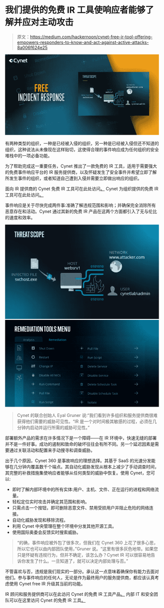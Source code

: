 # 我们提供的免费 IR 工具使响应者能够了解并应对主动攻击

> 原文：<https://medium.com/hackernoon/cynet-free-ir-tool-offering-empowers-responders-to-know-and-act-against-active-attacks-8a006f624e25>

![](img/8b6909879ad1e0e5082e6285395f17bb.png)

有两种类型的组织，一种是已经被入侵的组织，另一种是已经被入侵但还不知道的组织，这种说法从未像现在这样贴切，这使得合理的事件响应成为任何组织的安全堆栈中的一项必备功能。

为了帮助完成这一重要任务，Cynet 推出了一款免费的 IR 工具，适用于需要强大的免费事件响应平台的 IR 服务提供商，以及怀疑发生了安全事件并希望立即了解所发生事件的组织，或者知道自己遭到入侵并需要立即做出响应的组织。

面向 IR 提供商的 Cynet 免费 IR 工具可在此处访问[。](https://www.cynet.com/partners/free-incident-response/?utm_source=hackernoon&utm_medium=article&utm_campaign=incident-response)
Cynet 为组织提供的免费 IR 工具可在此处访问[。](https://go.cynet.com/free-incident-response?utm_source=hackernoon&utm_medium=article&utm_campaign=incident-response)

事件响应是关于尽快完成两件事:准确了解违规范围和影响；并确保完全消除所有恶意存在和活动。Cynet 通过其新的免费 IR 产品在这两个方面都引入了无与伦比的速度和效率。

![](img/6449f34d83f196ca01e14c6150373521.png)![](img/7333c10cb90b246a3f1dab3b26c68917.png)

> Cynet 的联合创始人 Eyal Gruner 说:“我们看到许多组织和服务提供商很难获得他们需要的威胁可见性。“IR 是一个对时间极其敏感的过程，必须在几分钟内启动并运行所需的威胁可见性。”

部署额外产品的需求在许多情况下是一个障碍——在 IR 环境中，快速无缝的部署并不是一件好事。成功的遏制和致命的破坏往往会有所不同。另一个延迟因素是需要通过关联活动和配置来手动搜寻和调查威胁。

出于几个原因，Cynet 360 是事故响应的理想选择。其基于 SaaS 的光速分发能够在几分钟内覆盖数千个端点。其自动化威胁发现从根本上减少了手动调查时间，其完整的补救措施集使响应者能够从任何类型的威胁中恢复。使用 Cynet，您可以:

*   即时了解内部环境中的所有实体:用户、主机、文件、正在运行的进程和网络流量。
*   轻松定位实时攻击并确定其范围和影响。
*   只需点击一个按钮，即可删除恶意文件、禁用受损用户并阻止危险的网络连接。
*   自动化威胁发现和移除流程。
*   利用 Cynet 中央管理在整个环境中分发其他开源工具。
*   使用国际奥委会反馈实时搜索威胁。

> “的确，事件响应被外包了很多次，但我们在 Cynet 360 上花了很多心思，所以它也可以由内部团队使用，”Gruner 说。“这里有很多灰色地带。如果您只是怀疑有违规行为，但并不确定，该怎么办？Cynet IR 可以很容易地告诉你发生了什么。一旦知道了，就可以决定内部处理与否。”

不管喜欢与否，违规是我们现实的一部分。承认这一点意味着确保你有能力去面对他们。参与事件响应的任何人，无论是作为最终用户的服务提供商，都应该认真考虑使用 Cynet free IR 升级其当前的功能。

IR 顾问和服务提供商可以在此访问 Cynet 的免费 IR 工具产品[。](https://www.cynet.com/partners/free-incident-response/?utm_source=hackernoon&utm_medium=article&utm_campaign=incident-response)
内部 IT 和安全团队可以在这里访问 Cynet 的免费 IR 工具[。](https://go.cynet.com/free-incident-response?utm_source=hackernoon&utm_medium=article&utm_campaign=incident-response)